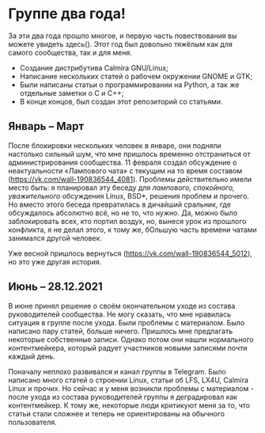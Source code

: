 # Группе два года!

За эти два года прошло многое, и первую часть повествования вы можете увидеть здесь(). Этот год был довольно тяжёлым как для самого сообщества, так и для меня.

- Создание дистрибутива Calmira GNU/Linux;
- Написание нескольких статей о рабочем окружении GNOME и GTK;
- Были написаны статьи о программировании на Python, а так же отдельные заметки о C и C++;
- В конце концов, был создан этот репозиторий со статьями.

## Январь – Март
После блокировки нескольких человек в январе, они подняли настолько сильный шум, что мне пришлось временно отстраниться от администрирования сообщества. 11 февраля создал обсуждение о неактуальности «Лампового чата» с текущим на то время составом (https://vk.com/wall-190836544_4081). Проблемы действительно имели место быть: я планировал эту беседу для *лампового, спокойного, уважительного* обсуждения Linux, BSD*, решения проблем и прочего. Но вместо этого беседа превратилась в дичайший сральник, где обсуждалось абсолютно всё, но не то, что нужно. Да, можно было заблокировать всех, кто портил воздух, но, вынеся урок из прошлого конфликта, я не делал этого, к тому же, бОльшую часть времени чатами занимался другой человек.

Уже весной пришлось вернуться (https://vk.com/wall-190836544_5012), но это уже другая история.

## Июнь – 28.12.2021
В июне принял решение о своём окончательном уходе из состава руководителей сообщества. Не могу сказать, что мне нравилась ситуация в группе после ухода. Были проблемы с материалом. Было написано пару статей, больше ничего. Пришлось мне предлагать некоторые собственные записи. Однако потом они нашли нормального контентмейкера, который радует участников новыми записями почти каждый день.

Поначалу неплохо развивался и канал группы в Telegram. Было написано много статей о строении Linux, статьи об LFS, LX4U, Calmira Linux и прочих. Но сейчас и у меня возникли проблемы с материалом - после ухода из состава руководителей группы я деградировал как контентмейкер. К тому же, некоторые люди критикуют меня за то, что статьи стали сложнее и теперь не ориентированы на обычного пользователя.
